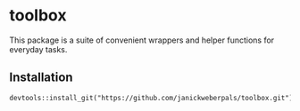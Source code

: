 # toolbox

This package is a suite of convenient wrappers and helper functions for everyday tasks.

## Installation

```{r}
devtools::install_git("https://github.com/janickweberpals/toolbox.git")
```
